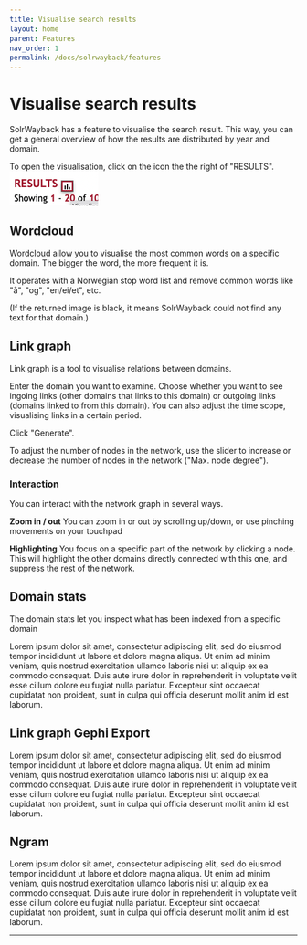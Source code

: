 ```yaml
---
title: Visualise search results
layout: home
parent: Features
nav_order: 1
permalink: /docs/solrwayback/features
---
```


# Visualise search results

SolrWayback has a feature to visualise the search result. This way, you can get a general overview of how the results are distributed by year and domain.

To open the visualisation, click on the icon the the right of "RESULTS". ![icon](../../images/visualise-results.png)




## Wordcloud
Wordcloud allow you to visualise the most common words on a specific domain. The bigger the word, the more frequent it is.

It operates with a Norwegian stop word list and remove common words like "å", "og", "en/ei/et", etc.

(If the returned image is black, it means SolrWayback could not find any text for that domain.)

## Link graph
Link graph is a tool to visualise relations between domains.

Enter the domain you want to examine. Choose whether you want to see ingoing links (other domains that links to this domain) or outgoing links (domains linked to from this domain). You can also adjust the time scope, visualising links in a certain period.

Click "Generate".

To adjust the number of nodes in the network, use the slider to increase or decrease the number of nodes in the network ("Max. node degree").

### Interaction
You can interact with the network graph in several ways.

**Zoom in / out**
You can zoom in or out by scrolling up/down, or use pinching movements on your touchpad

**Highlighting**
You focus on a specific part of the network by clicking a node. This will highlight the other domains directly connected with this one, and suppress the rest of the network.

## Domain stats
The domain stats let you inspect what has been indexed from a specific domain

Lorem ipsum dolor sit amet, consectetur adipiscing elit, sed do eiusmod tempor incididunt ut labore et dolore magna aliqua. Ut enim ad minim veniam, quis nostrud exercitation ullamco laboris nisi ut aliquip ex ea commodo consequat. Duis aute irure dolor in reprehenderit in voluptate velit esse cillum dolore eu fugiat nulla pariatur. Excepteur sint occaecat cupidatat non proident, sunt in culpa qui officia deserunt mollit anim id est laborum.


## Link graph Gephi Export
Lorem ipsum dolor sit amet, consectetur adipiscing elit, sed do eiusmod tempor incididunt ut labore et dolore magna aliqua. Ut enim ad minim veniam, quis nostrud exercitation ullamco laboris nisi ut aliquip ex ea commodo consequat. Duis aute irure dolor in reprehenderit in voluptate velit esse cillum dolore eu fugiat nulla pariatur. Excepteur sint occaecat cupidatat non proident, sunt in culpa qui officia deserunt mollit anim id est laborum.

## Ngram
Lorem ipsum dolor sit amet, consectetur adipiscing elit, sed do eiusmod tempor incididunt ut labore et dolore magna aliqua. Ut enim ad minim veniam, quis nostrud exercitation ullamco laboris nisi ut aliquip ex ea commodo consequat. Duis aute irure dolor in reprehenderit in voluptate velit esse cillum dolore eu fugiat nulla pariatur. Excepteur sint occaecat cupidatat non proident, sunt in culpa qui officia deserunt mollit anim id est laborum.











----

